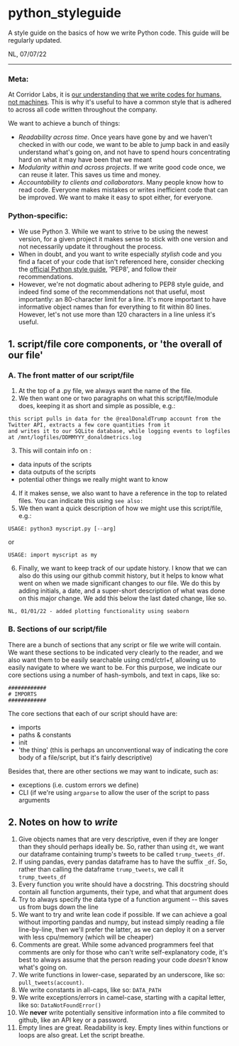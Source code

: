 # python_styleguide
A style guide on the basics of how we write Python code. This guide will be regularly updated. 

NL, 07/07/22
____________________________

### Meta: 
At Corridor Labs, it is [our understanding that we write codes for humans, not machines](https://afifsohaili.com/write-code-for-humans-not-for-machines/#writing-code-is-writing-so-pick-your-audience-right-hint-it-s-your-team-members). This is why it's useful to have a common style that is adhered to across all code written throughout the company. 

We want to achieve a bunch of things:
- *Readability across time*. Once years have gone by and we haven't checked in with our code, we want to be able to jump back in and easily understand what's going on, and not have to spend hours concentrating hard on what it may have been that we meant
- *Modularity within and across projects*. If we write good code once, we can reuse it later. This saves us time and money.
- *Accountability to clients and collaborators*. Many people know how to read code. Everyone makes mistakes or writes inefficient code that can be improved. We want to make it easy to spot either, for everyone.

### Python-specific:
- We use Python 3. While we want to strive to be using the newest version, for a given project it makes sense to stick with one version and not necessarily update it throughout the process. 
- When in doubt, and you want to write especially *stylish* code and you find a facet of your code that isn't referenced here, consider checking the [official Python style guide](www.pep8.org), 'PEP8', and follow their recommendations.
- However, we're not dogmatic about adhering to PEP8 style guide, and indeed find some of the recommendations not that useful, most importantly: an 80-character limit for a line. It's more important to have informative object names than for everything to fit within 80 lines. However, let's not use more than 120 characters in a line unless it's useful. 

## 1. script/file core components, or 'the overall of our file' 
### A. The front matter of our script/file
1. At the top of a .py file, we always want the name of the file. 
2. We then want one or two paragraphs on what this script/file/module does, keeping it as short and simple as possible, e.g.:
```
this script pulls in data for the @realDonaldTrump account from the Twitter API, extracts a few core quantities from it 
and writes it to our SQLite database, while logging events to logfiles at /mnt/logfiles/DDMMYYY_donaldmetrics.log
```
3. This will contain info on :
  - data inputs of the scripts
  - data outputs of the scripts
  - potential other things we really might want to know

4. If it makes sense, we also want to have a reference in the top to related files. You can indicate this using `see also:`
5. We then want a quick description of how we might use this script/file, e.g.:
```
USAGE: python3 myscript.py [--arg]
```
or 
```
USAGE: import myscript as my
```
6. Finally, we want to keep track of our update history. I know that we can also do this using our github commit history, but it helps to know what went on when we made significant changes to our file. We do this by adding initials, a date, and a super-short description of what was done on this major change. We add this below the last dated change, like so.
```
NL, 01/01/22 - added plotting functionality using seaborn
```

### B. Sections of our script/file
There are a bunch of sections that any script or file we write will contain. We want these sections to be indicated very clearly to the reader, and we also want them to be easily searchable using cmd/ctrl+f, allowing us to easily navigate to where we want to be. For this purpose, we indicate our core sections using a number of hash-symbols, and text in caps, like so: 
```
############
# IMPORTS
############
```
The core sections that each of our script should have are: 
- imports
- paths & constants
- init
- 'the thing' (this is perhaps an unconventional way of indicating the core body of a file/script, but it's fairly descriptive)

Besides that, there are other sections we may want to indicate, such as:
- exceptions (i.e. custom errors we define)
- CLI (if we're using `argparse` to allow the user of the script to pass arguments


## 2. Notes on how to *write*
1. Give objects names that are very descriptive, even if they are longer than they should perhaps ideally be. So, rather than using `dt`, we want our dataframe containing trump's tweets to be called `trump_tweets_df`. 
2. If using pandas, every pandas dataframe has to have the suffix `_df`. So, rather than calling the dataframe `trump_tweets`, we call it `trump_tweets_df`
3. Every function you write should have a docstring. This docstring should contain all function arguments, their type, and what that argument does
4. Try to always specify the data type of a function argument -- this saves us from bugs down the line
5. We want to try and write lean code if possible. If we can achieve a goal without importing pandas and numpy, but instead simply reading a file line-by-line, then we'll prefer the latter, as we can deploy it on a server with less cpu/memory (which will be cheaper)
6. Comments are great. While some advanced programmers feel that comments are only for those who can't write self-explanatory code, it's best to always assume that the person reading your code *doesn't* know what's going on. 
7. We write functions in lower-case, separated by an underscore, like so: `pull_tweets(account)`. 
8. We write constants in all-caps, like so: `DATA_PATH`
9. We write exceptions/errors in camel-case, starting with a capital letter, like so: `DataNotFoundError()`
10. We **never** write potentially sensitive information into a file commited to github, like an API key or a password. 
11. Empty lines are great. Readability is key. Empty lines within functions or loops are also great. Let the script breathe. 
